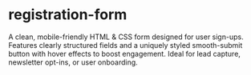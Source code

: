 # registration-form
A clean, mobile-friendly HTML &amp; CSS form designed for user sign-ups. Features clearly structured fields and a uniquely styled smooth-submit button with hover effects to boost engagement. Ideal for lead capture, newsletter opt-ins, or user onboarding.
